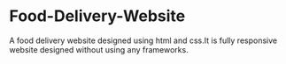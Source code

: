 # Food-Delivery-Website

A food delivery website designed using html and css.It is fully responsive website designed without using any frameworks.
